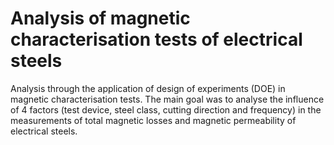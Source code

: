 # Analysis of magnetic characterisation tests of electrical steels

Analysis through the application of design of experiments (DOE) in magnetic characterisation tests. The main goal was to analyse the influence of 4 factors (test device, steel class, cutting direction and frequency) in the measurements of total magnetic losses and magnetic permeability of electrical steels.
